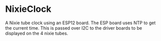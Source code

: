 # NixieClock
A Nixie tube clock using an ESP12 board.
The ESP board uses NTP to get the current time.
This is passed over I2C to the driver boards to be displayed on the 4 nixie tubes.
